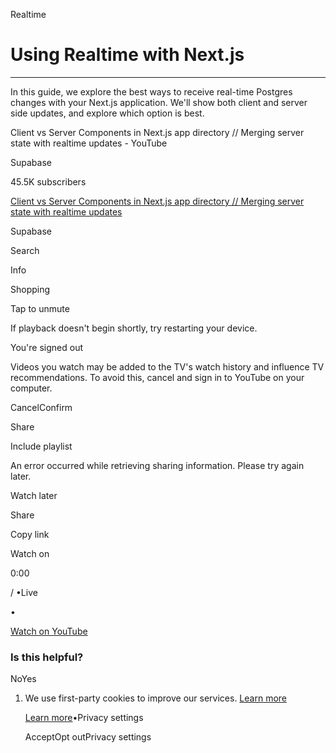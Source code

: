 Realtime

# Using Realtime with Next.js

* * *

In this guide, we explore the best ways to receive real-time Postgres changes with your Next.js application.
We'll show both client and server side updates, and explore which option is best.

Client vs Server Components in Next.js app directory // Merging server state with realtime updates - YouTube

Supabase

45.5K subscribers

[Client vs Server Components in Next.js app directory // Merging server state with realtime updates](https://www.youtube.com/watch?v=YR-xP6PPXXA)

Supabase

Search

Info

Shopping

Tap to unmute

If playback doesn't begin shortly, try restarting your device.

You're signed out

Videos you watch may be added to the TV's watch history and influence TV recommendations. To avoid this, cancel and sign in to YouTube on your computer.

CancelConfirm

Share

Include playlist

An error occurred while retrieving sharing information. Please try again later.

Watch later

Share

Copy link

Watch on

0:00

/ •Live

•

[Watch on YouTube](https://www.youtube.com/watch?v=YR-xP6PPXXA "Watch on YouTube")

### Is this helpful?

NoYes

1. We use first-party cookies to improve our services. [Learn more](https://supabase.com/privacy#8-cookies-and-similar-technologies-used-on-our-european-services)



   [Learn more](https://supabase.com/privacy#8-cookies-and-similar-technologies-used-on-our-european-services)•Privacy settings





   AcceptOpt outPrivacy settings